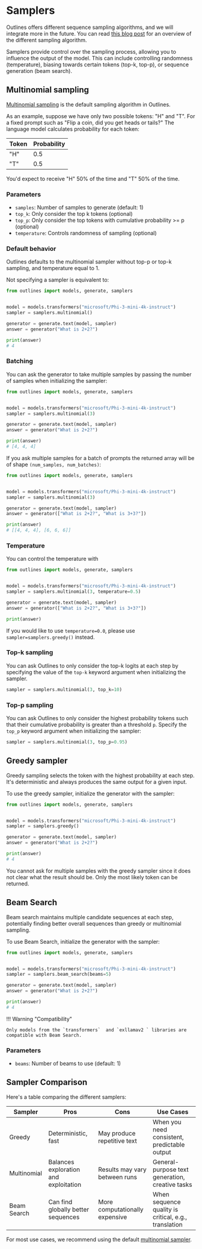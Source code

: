 # Samplers

Outlines offers different sequence sampling algorithms, and we will integrate more in the future. You can read [this blog post](https://huggingface.co/blog/how-to-generate) for an overview of the different sampling algorithm.

Samplers provide control over the sampling process, allowing you to influence the output of the model. This can include controlling randomness (temperature), biasing towards certain tokens (top-k, top-p), or sequence generation (beam search).

## Multinomial sampling

[Multinomial sampling](https://en.wikipedia.org/wiki/Multinomial_distribution) is the default sampling algorithm in Outlines.

As an example, suppose we have only two possible tokens: "H" and "T". For a fixed prompt such as "Flip a coin, did you get heads or tails?" The language model calculates probability for each token:

| Token | Probability |
|-------|-------------|
| "H"   | 0.5         |
| "T"   | 0.5         |

You'd expect to receive "H" 50% of the time and "T" 50% of the time.

### Parameters

- `samples`: Number of samples to generate (default: 1)
- `top_k`: Only consider the top k tokens (optional)
- `top_p`: Only consider the top tokens with cumulative probability >= p (optional)
- `temperature`: Controls randomness of sampling (optional)

### Default behavior

Outlines defaults to the multinomial sampler without top-p or top-k sampling, and temperature equal to 1.

Not specifying a sampler is equivalent to:

```python
from outlines import models, generate, samplers


model = models.transformers("microsoft/Phi-3-mini-4k-instruct")
sampler = samplers.multinomial()

generator = generate.text(model, sampler)
answer = generator("What is 2+2?")

print(answer)
# 4
```

### Batching

You can ask the generator to take multiple samples by passing the number of samples when initializing the sampler:

```python
from outlines import models, generate, samplers


model = models.transformers("microsoft/Phi-3-mini-4k-instruct")
sampler = samplers.multinomial(3)

generator = generate.text(model, sampler)
answer = generator("What is 2+2?")

print(answer)
# [4, 4, 4]
```

If you ask multiple samples for a batch of prompts the returned array will be of shape `(num_samples, num_batches)`:

```python
from outlines import models, generate, samplers


model = models.transformers("microsoft/Phi-3-mini-4k-instruct")
sampler = samplers.multinomial(3)

generator = generate.text(model, sampler)
answer = generator(["What is 2+2?", "What is 3+3?"])

print(answer)
# [[4, 4, 4], [6, 6, 6]]
```

### Temperature

You can control the temperature with

```python
from outlines import models, generate, samplers


model = models.transformers("microsoft/Phi-3-mini-4k-instruct")
sampler = samplers.multinomial(3, temperature=0.5)

generator = generate.text(model, sampler)
answer = generator(["What is 2+2?", "What is 3+3?"])

print(answer)
```

If you would like to use `temperature=0.0`, please use `sampler=samplers.greedy()` instead.

### Top-k sampling

You can ask Outlines to only consider the top-k logits at each step by specifying the value of the `top-k` keyword argument when initializing the sampler.

```python
sampler = samplers.multinomial(3, top_k=10)
```

### Top-p sampling

You can ask Outlines to only consider the highest probability tokens such that their cumulative probability is greater than a threshold `p`. Specify the `top_p` keyword argument when initializing the sampler:

```python
sampler = samplers.multinomial(3, top_p=0.95)
```

## Greedy sampler

Greedy sampling selects the token with the highest probability at each step. It's deterministic and always produces the same output for a given input.

To use the greedy sampler, initialize the generator with the sampler:

```python
from outlines import models, generate, samplers


model = models.transformers("microsoft/Phi-3-mini-4k-instruct")
sampler = samplers.greedy()

generator = generate.text(model, sampler)
answer = generator("What is 2+2?")

print(answer)
# 4
```

You cannot ask for multiple samples with the greedy sampler since it does not clear what the result should be. Only the most likely token can be returned.

## Beam Search

Beam search maintains multiple candidate sequences at each step, potentially finding better overall sequences than greedy or multinomial sampling.

To use Beam Search, initialize the generator with the sampler:

```python
from outlines import models, generate, samplers


model = models.transformers("microsoft/Phi-3-mini-4k-instruct")
sampler = samplers.beam_search(beams=5)

generator = generate.text(model, sampler)
answer = generator("What is 2+2?")

print(answer)
# 4
```
!!! Warning "Compatibility"

    Only models from the `transformers`  and `exllamav2 ` libraries are compatible with Beam Search.

### Parameters

- `beams`: Number of beams to use (default: 1)

## Sampler Comparison

Here's a table comparing the different samplers:

| Sampler | Pros | Cons | Use Cases |
|---------|------|------|-----------|
| Greedy | Deterministic, fast | May produce repetitive text | When you need consistent, predictable output |
| Multinomial | Balances exploration and exploitation | Results may vary between runs | General-purpose text generation, creative tasks |
| Beam Search | Can find globally better sequences | More computationally expensive | When sequence quality is critical, e.g., translation |

For most use cases, we recommend using the default [multinomial sampler](#multinomial-sampling).
